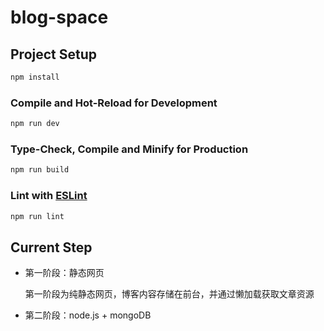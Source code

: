# blog-space

## Project Setup

```sh
npm install
```

### Compile and Hot-Reload for Development

```sh
npm run dev
```

### Type-Check, Compile and Minify for Production

```sh
npm run build
```

### Lint with [ESLint](https://eslint.org/)

```sh
npm run lint
```

## Current Step

- 第一阶段：静态网页

  第一阶段为纯静态网页，博客内容存储在前台，并通过懒加载获取文章资源

- 第二阶段：node.js + mongoDB
